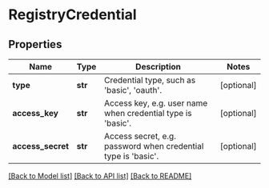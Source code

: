# RegistryCredential


## Properties
Name | Type | Description | Notes
------------ | ------------- | ------------- | -------------
**type** | **str** | Credential type, such as &#39;basic&#39;, &#39;oauth&#39;. | [optional] 
**access_key** | **str** | Access key, e.g. user name when credential type is &#39;basic&#39;. | [optional] 
**access_secret** | **str** | Access secret, e.g. password when credential type is &#39;basic&#39;. | [optional] 

[[Back to Model list]](../README.md#documentation-for-models) [[Back to API list]](../README.md#documentation-for-api-endpoints) [[Back to README]](../README.md)


